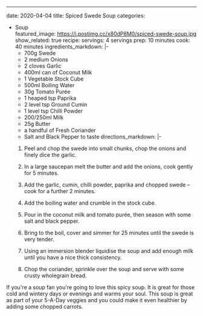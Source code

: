 ---
date: 2020-04-04
title: Spiced Swede Soup
categories:

- Soup  
featured_image: https://i.postimg.cc/x80dP8M0/spiced-swede-soup.jpg
show_related: true
recipe:
  servings: 4 servings
  prep: 10 minutes
  cook: 40 minutes
  ingredients_markdown: |-
    * 700g Swede
    * 2 medium Onions
    * 2 cloves Garlic
    * 400ml can of Coconut Milk
    * 1 Vegetable Stock Cube
    * 500ml Boiling Water
    * 30g Tomato Purée
    * 1 heaped tsp Paprika
    * 2 level tsp Ground Cumin
    * 1 level tsp Chilli Powder
    * 200/250ml Milk
    * 25g Butter
    * a handful of Fresh Coriander
    * Salt and Black Pepper to taste
  directions_markdown: |-
    1. Peel and chop the swede into small chunks, chop the onions and finely dice the garlic.

    2. In a large saucepan melt the butter and add the onions, cook gently for 5 minutes.

    3. Add the garlic, cumin, chilli powder, paprika and chopped swede – cook for a further 2 minutes.

    4. Add the boiling water and crumble in the stock cube.

    5. Pour in the coconut milk and tomato purée, then season with some salt and black pepper.

    6. Bring to the boil, cover and simmer for 25 minutes until the swede is very tender.

    7. Using an immersion blender liquidise the soup and add enough milk until you have a nice thick consistency.

    8. Chop the coriander, sprinkle over the soup and serve with some crusty wholegrain bread.

If you're a soup fan you're going to love this spicy soup. It is great for those cold and wintery days or evenings and warms your soul. This soup is great as part of your 5-A-Day veggies and you could make it even healthier by adding some chopped carrots.
